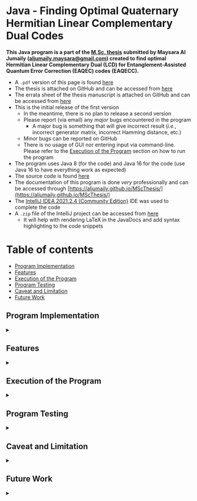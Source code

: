 # Java - Finding Optimal Quaternary Hermitian Linear Complementary Dual Codes

**This Java program is a part of
the [M.Sc. thesis](https://dr.library.brocku.ca/handle/10464/15405)
submitted by Maysara Al Jumaily (aljumaily.maysara@gmail.com) created to find
optimal Hermitian Linear Complementary Dual (LCD) for Entanglement-Assisted
Quantum Error Correction (EAQEC) codes (EAQECC).**

- A `.pdf` version of this page is found
  [here](https://github.com/Aljumaily/MScThesis/blob/master/README.pdf)
- The thesis is attached on GitHub and can be accessed from
  [here](https://github.com/Aljumaily/MScThesis/blob/master/MSc_Thesis_Manuscript_Errata.pdf)
- The errata sheet of the thesis manuscript is attached on GitHub and can be
  accessed from
  [here](https://github.com/Aljumaily/MScThesis/blob/master/MSc_Thesis_Manuscript_Errata.pdf)
- This is the initial release of the first version
    - In the meantime, there is no plan to release a second version
    - Please report (via email) any _major_ bugs encountered in the program
        - A major bug is something that will give incorrect result (_i.e._,
          incorrect generator matrix, incorrect Hamming distance, etc.)
    - Minor bugs can be reported on GitHub
    - There is no usage of GUI nor entering input via command-line. Please refer
      to the [Execution of the Program](#execution) section on how to run the
      program
- The program uses Java 8 (for the code) and Java 16 for the code  (use Java 16
  to have everything work as expected)
- The source code is found
  [here](https://github.com/Aljumaily/MScThesis/tree/master/hlcd-project)
- The documentation of this program is done _very_ professionally and can be
  accessed
  through [https://aljumaily.github.io/MScThesis/](https://aljumaily.github.io/MScThesis/)
- The
  [IntelliJ IDEA 2021.2.4 (Community Edition)](https://www.jetbrains.com/idea/download/)
  IDE was used to complete the code
- A `.zip` file of the IntelliJ project can be accessed from
  [here](https://github.com/Aljumaily/MScThesis/blob/master/hlcd-project.zip)
    - It will help with rendering LaTeX in the JavaDocs and add syntax
      highlighting to the code snippets

# Table of contents

- [Program Implementation](#implementation)
- [Features](#features)
- [Execution of the Program](#execution)
- [Program Testing](#testing)
- [Caveat and Limitation](#caveatAndLimiation)
- [Future Work](#futureWork)

## Program Implementation <a name="implementation"></a>

<details>
  <summary></summary>

### Quaternary Field

The program focused on Hermitian LCD Quaternary codes. The quaternary digits
used are: $0$, $1$, $\omega$ and $\overline{\omega}$, provided that
$\overline{\omega} = \omega + 1 = \omega^2$ and $\omega^3 = 1$. Here are the
addition, multiplication, division and conjugation tables in base 4 (note that
adding in base $4$ is the same as subtracting in base $4$):
<blockquote>
<details>
  <summary>The addition (and subtraction) table</summary>

| $+$ | $0$ | $1$ | $\omega$ | $\overline{\omega}$ |
| --- | --- | --- | --- | --- |
| $0$ | $0$ | $1$ | $\omega$ | $\overline{\omega}$ |
| $1$ | $1$ | $0$ | $\overline{\omega}$ | $\omega$ |
| $\omega$ | $\omega$ | $\overline{\omega}$ | $0$ | $1$ |
| $\overline{\omega}$ | $\overline{\omega}$ | $\omega$ | $1$ | $0$ |

</details>

</blockquote>

<blockquote>
<details>
  <summary>The multiplication table</summary>

| $\times$ | $0$ | $1$ | $\omega$ | $\overline{\omega}$ |
| --- | --- | --- | --- | --- |
| $0$ | $0$ | $0$ | $0$ | $0$ |
| $1$ | $0$ | $1$ | $\omega$ | $\overline{\omega}$ |
| $\omega$ | $0$ | $\omega$ | $\overline{\omega}$ | $1$ |
| $\overline{\omega}$ | $0$ | $\overline{\omega}$ | $1$ | $\omega$ |

</details>

</blockquote>

<blockquote>
<details>
  <summary>The division table</summary>

| $\div$ | $0$ | $1$ | $\omega$ | $\overline{\omega}$ |
| --- | --- | --- | --- | --- |
| $0$ | -- | $0$ | $0$ | $0$ |
| $1$ | -- | $1$ | $\overline{\omega}$ | $\omega$ |
| $\omega$ | -- | $\omega$ | $1$ | $\overline{\omega}$ |
| $\overline{\omega}$ | -- | $\overline{\omega}$ | $\omega$ | $1$ |

</details>

</blockquote>

<blockquote>
<details>
  <summary>The conjugation of the elements</summary>

| $x$ | $x^\dagger$ |
| --- | --- |
| $0$ | $0$ |
| $1$ | $1$ |
| $\omega$ | $\overline{\omega}$ |
| $\overline{\omega}$ | $\omega$ |

</details>

</blockquote>

<blockquote>
<details>
  <summary>The digital representation of quaternary elements in code</summary>

| $x$ | Decimal | Binary |
| --- | --- | --- |
| $0$ | $0$ | $00$ |
| $1$ | $1$ | $01$ |
| $\omega$ | $2$ | $10$ |
| $\overline{\omega}$ | $3$ | $11$ |

</details>

</blockquote>

### Java Implementation

- A `long`, which is 64-bit two's complement integer, is used to represent a
  vector/codeword in the program
- A matrix is a 1-D array of `long`s
- All operations on vectors and matrices are done through binary manipulation
- The default constructors of classes in `hlcd.parameters` are hardcoded with
  initial values in the case where the parameters are not explicitly specified

The two crucial parameters are found in `hlcd.parameters.CodeParameters`. They
are `appendIdentity` and `restrictCodewordGeneration`. Both should always
be `true`. Appending the identity will cut down the search space as any
generator matrix can be written in standard form
$\left[\begin{array}{c|c}I & P\end{array}\right]$, where $I$ is the identity
matrix and $P$ is some other matrix. Placing a restriction on the codeword
generation will further cut down the search space. It will hard code the top row
to the appropriate number of $1$'s. Also, it will generate a subvector (defined
next) where the first nonzero element from the left side is $1$. In the program,
a _subvector_ or _subcodeword_ refers to the right-side of the vector _without_
appending the portion found in the identity matrix. The class
`hlcd.operations.VectorGenerator` goes into this further in the documentation.

### The mechanics of the program

The classes `hlcd.operations.VectorGenerator` and `hlcd.linearCode.Code` are the
crucial components of the program.

The `VectorGenerator` class contains the parameters `appendIdentity`
and `restrictCodewordGeneration`. In the case where

- `appendIdentity` is `false` and `restrictCodewordGeneration` is `false`, the
  vector generation will start at vector `0` and increment by `1` until a vector
  that satisfies the minimum weight of the code is found. The
  method `getNextFullVector()` is used to return the next valid vector that
  satisfies the minimum weight. This will continue until all $4^n - 1$ vectors
  have been examined, _i.e._, all vectors in the search space. Then, the program
  will backtrack or conclude there doesn't exist a code with the specified `n`
  , `k` and `d` values when the top row examined all the vectors in search space
    - It is the slowest of all options and its usage is discouraged
- `appendIdentity` is `false` and `restrictCodewordGeneration` is `true`
    - The program will automatically change `appendIdentity` to `true`
- `appendIdentity` is `true` and `restrictCodewordGeneration` is `false`, the
  vector generation will examine $4^{n - k} - 1$ vectors
- `appendIdentity` is `true` and `restrictCodewordGeneration` is `true`
    - The starting vector will consist of `d-1` ones in the subvector of the $P$
      matrix and continues until it examines $4^{n - k - 1} - 1$ vectors
        - At the worst case, the far-left cell in the $P$ matrix will be
          hardcoded to $1$, which will leave us with $n - k - 1$ cells in $P$ to
          increment
    - This is the default case use in `hlcd.parameters.CodeParameters`

Furthermore, in the case where `restrictCodewordGeneration` is `false`, then the
vector generator will traverse through the vectors as expected. However, if it
is set to `true` (and provided that `appendIdentity` is `true` implicitly or
explicitly), then the top row of the generator matrix will be hardcoded to $d-1$
1's in the $P$ submatrix and the $I$ submatrix will contain a single $1$ making
the entire row to have a weight of $d$. For the subsequent rows, the subcodeword
in the $P$ matrix will have the first nonzero element from the left side as
$1$ (_i.e._, not $2$ nor $3$). This will cut down the space search even further.

The `Code` class will use `VectorGenerator` and recursively populate the
generator matrix using the `backtrack(...)` method. Assume both `appendIdentity`
and `restrictCodewordGeneration` are `true`:

- The very top row will be hardcoded
- A call to the `backtrack` method is performed to populate the next row
    - The vector generator will start at the current subvector and checks if the
      same value can be used while appending the identity subvector for the next
      row
        - For example, if the top row is: $\begin{bmatrix} 1 & 0 & 0 & 0 & 1 & 1
          & 1\end{bmatrix}$, then the next vector that will be examined is
          $\begin{bmatrix} 0 & 1 & 0 & 0 & 1 & 1 & 1\end{bmatrix}$, _not_
          $\begin{bmatrix}0 & 1 & 0 & 0 & 1 & 1 & 2\end{bmatrix}$
        - In case $\begin{bmatrix} 0 & 1 & 0 & 0 & 1 & 1 & 1\end{bmatrix}$
          doesn't work, then it will be incremented to the following:
          $\begin{bmatrix}0 & 1 & 0 & 0 & 1 & 1 & 2\end{bmatrix}$
        - This is different from the original
          construction [Masaaki Harada](https://arxiv.org/pdf/1908.00244.pdf)
          used where for $d \ge 3$, the codewords in matrix $P$ cannot be equal
            - There wasn't a proof to prove they have to be strictly less than
- Assume the vector generator returns a vector that satisfies the minimum weight
    - It will be checked with the other four codewords in the code (which are
      the zero vector, the hardcoded vector and the hardcoded vector multiplied
      by $\omega$ as well as $\overline{\omega}$)
    - In the case where the vector is linearly orthogonal, then it will be
      identified as a codeword and will be placed in the generator matrix
        - Assume this is the case, then two rows are populated in the generator
          matrix and 16 codewords are found
        - A recursive call is performed to populate the next row
            - Assume all the possible vectors examined do not yield a valid
              solution
                - Backtrack to the last populated row
                - Find the next row that is larger than the current one
                - Repeat the process
- Continue until all the rows in the generator matrix are populated
    - This will also establish an ordering in the submatrix $P$ where the
      subvector of the top row is the "smallest" value and the subvector of the
      bottom row is the "largest"
- In case there doesn't exist a code, then the generator matrix will either be a
  null matrix or populated with multiple duplicated rows with all-zero vector in
  the bottom row
- A validator would have to be used to ensure some simple properties of the
  generator matrix and code are satisfied such as all the codewords are unique (
  discussed later)

### Speedups

The most frequent operations are finding the minimum weight of vectors and
performing quaternary multiplication of vectors. Finding the weight of a
quaternary vector is different from calculating the number of ones in a `long`.
There needs to be a modification to the traditional approach used. The code
snippet is copied from
[John Bollinger's answer](https://stackoverflow.com/a/65262283/10082415) and
Java's official `Long` class documents.

```java
private byte getWeightEngine(long v){
    v = (v & 0x5555_5555_5555_5555L) | ((v >>> 1) & 0x5555_5555_5555_5555L);
    v -= (v >>> 1) & 0x5555_5555_5555_5555L;
    v = (v & 0x3333_3333_3333_3333L) + ((v >>> 2) & 0x3333_3333_3333_3333L);
    v = (v + (v >>> 4)) & 0x0F0F_0F0F_0F0F_0F0FL;
    v += v >>> 8;
    v += v >>> 16;
    v += v >>> 32;
    return (byte) (v & 0x7f);
}
```

In the program, it is used in `hlcd.operations.HammingWeight`.

Furthermore, the multiplication of element-by-element quaternary vectors uses
binary manipulation rather than a for-loop, which is at least 100 times faster.
The code snippet is copied from
[Mark Dickinson's answer](https://stackoverflow.com/a/68508932/10082415).

```java
public long multiply(long v1, long v2) {
    long a = (v1 >>> 1) & 0x5555_5555_5555_5555L;
    long b = (v2 >>> 1) & 0x5555_5555_5555_5555L;
    return (((v1 & b) ^ (v2 & a)) << 1) ^ (a & b) ^ (v1 & v2);
}
```

In the program, it is used in `hlcd.operations.GF4Operations`.

To find the multiple of a vector:

- Use `0xAAAA_AAAA_AAAA_AAAAL` to multiply a vector by $\omega$
- Use `0xFFFF_FFFF_FFFF_FFFFL` to multiply a vector by $\overline{\omega}$
- The methods `multiplyByScalarTwo(long v)` and `multiplyByScalarThree(long v)`
  take care of this in the `hlcd.operations.GF4Operations` class

### Storing Codewords

A special array is used to store the codewords. Since the maximum array index
java support is `Integer.MAX_VALUE - 8 = 2147483639`, it is not enough to store
more codewords than this. Instead, the class `hlcd.operations.LongArray`
is created which is a 2-D array, an array of arrays. It will create the
appropriate number of 1-D arrays to satisfy the number of codewords to store. By
default, all the cells will be initialized to the value `0`.

</details>

## Features <a name="features"></a>

<details>
  <summary></summary>

The program checks for invalid input and write warnings when it can manage to
continue running the program but change specific components. For example, if a
specific column in the matrix needs to be replaced by another column of larger
dimension, then a warning is displayed and the first appropriate rows are used.

There exists the ability to write the generator matrix and weight enumerator of
the code to a LaTeX file. Also, the generator matrix (along with its transpose,
Hermitian transpose and $G \cdot \overline{G}^T$) to a Matlab file to check the
matrix properties as well as the code object (however, the program doesn't have
a full support to _open_ a `.bin` file).

There are multiple tests implemented to ensure the validity of the program:

- Checks there doesn't exist codewords whose value is 0 other than the all-zero
  vector
    - Java will initialize all the codewords to `0`
- Ensures all the codewords satisfy the minimum distance `d`
- Scans all the codeword to ensure they are unique and there is no duplicates
- Checking the determinant of $G \cdot \overline{G}^T$ is non-zero, which is a
  necessary condition for a code to be considered as a Hermitian LCD
- Uses the generator matrix and replicate the linear combination and ensures the
  codewords of the code matches the replicated set
- Test the Hermitian LCD property which exhaustively loop through all $base^n$
  vectors in the space
    - Highly not recommended being executed because it will take _a lot_ of time
- Allows for lots of options to be passed:
    - Ability to _significantly_ cut down on the search space
    - Choosing the files to be exported
    - Printing on console the specified options
    - Capability to choose the validator tests that should be executed
- The program is _somewhat_ designed to also include other bases

- The program implemented the ability to:
    - Multiply matrices
    - Find the determinant of a matrix using Bareiss Algorithm (a fraction-free
      algorithm)
        - As it is known that a matrix is invertible if its determinant is
          nonzero
    - Find Transpose and Hermitian form of a matrix
    - _Significantly_ reducing the search space by having the vectors generated
      follow a similar construction
      to [Masaaki Harada](https://arxiv.org/pdf/1908.00244.pdf)'s approach
    - Find the weight enumerator of a code
    - Generate LaTeX outputs
    - Validate the code to ensure no bugs have occurred. This includes:
        - All codewords are unique (_i.e._, there are no duplicates of
          codewords)
        - Ensure all the codewords have valid weights (_i.e._, the minimum
          distance of the code is satisfied)
        - Checking the determinant of $G \cdot \overline{G}^T$ is non-zero (a
          necessary condition for a Hermitian LCD code)
        - Ensure there are no zero vectors other than the all-zero codeword (
          this is used because Java will initialize all the codewords to `0`)
        - The ability to replicate the codewords found by using the generator
          matrix and find all linear combinations again
            - The default set of codewords and the duplicated one _must_ match
        - A way to ensure the Hermitian LCD property is satisfied
            - This is **not** recommended executing at all because it will go
              through all the $4^n$ possible vectors in the space

</details>

## Execution of the Program <a name="execution"></a>

<details>
  <summary></summary>

- First, ensure to hardcode the appropriate paths found in the `hlcd.Paths`
  class
    - There are two variables to handle: `DEFAULT_PATH` and `PARAMETERS_PATH`
    - `DEFAULT_PATH` will specify where the output file will be written in
        - It can be empty and the directory where the project is being executed
          will be used as the default location
    - `PARAMETERS_PATH` specifies the list of parameters that needs to be
      executed (a `.txt` file) along with the directory location, filename
      and `.txt` extension
        - The program will crash and an error message will be displayed if the
          file isn't found
- Executing the program can be done through the `hlcd.run` package
- To run a _single_ parameter using the _simple_ version of the program,
  run `SimpleExecutor` and ensure to specify the appropriate `n`, `k`
  and `d` values found in the constructor
- To run a _single_ parameter using the _complex_ version of the program,
  run `ComplexExecutor` and ensure to specify the appropriate `n`, `k`
  and `d` values found in the constructor along with all the other parameters of
  the program
- Both `SimpleExecutor` and `ComplexExecutor` _do not_
  use `PARAMETERS_PATH` as a single parameter is being tested
- To run _multiple_ parameters, run `ListExecutor` and ensure the parameter list
  file and `PARAMETERS_PATH` are setup correctly (an example of the parameter
  list can be found
  [here](https://github.com/Aljumaily/MScThesis/blob/master/hlcd-project/src/optimalParameters.txt))

### Setting up the IntelliJ project:

- As mentioned earlier, the `.zip` file of the project can be found
  [here](https://github.com/Aljumaily/MScThesis/blob/master/hlcd-project.zip)
- Once downloaded, open the `.zip` file and extract the single folder found onto
  the Desktop
- Open IntelliJ
    - To open a project, use the shortcut <kbd>CTRL + SHIFT + O</kbd> or
      manually go to File &#8594; Open &#8594; navigate to Desktop and IntelliJ
      should automatically identify it as a project
    - Select it with a single left-click and press the OK button
    - In case a popup window asks to trust the project, trust the project

### Generating JavaDocs with LaTeX and Syntax Highlighting

This explains how to generate JavaDoc using IntelliJ.

- Surround \LaTeX input using `\( ... \)`, _not_ using dollar signs
    - For example, writing will yield `\(e^{i \pi} = -1\)`
      renders <img src="https://render.githubusercontent.com/render/math?math=e^{i \pi} = -1">
- To generate the default JavaDoc (use the shortcut <kbd>CTRL + G</kbd>) or
  navigate to Tools &#8594; Generate JavaDoc
- To generate customized Javadocs, download the `stylesheet.css` file from
  [here](https://github.com/Aljumaily/MScThesis/blob/master/hlcd-project/out/production/hlcd-project/javadocs-tools/stylesheet.css)
  then create a file named `options` without an extension (can find the file
  used from here). Write the following in `options` and make sure each option is
  a single line without a linebreak (note that the file paths are absolute using
  Windows but refer to the
  [official documents](https://docs.oracle.com/javase/9/javadoc/javadoc-command.htm) for
  other operating systems and pay close attention to `\\` and `//` versus `\`
  and `/`):
    - There is a
      [bug](https://intellij-support.jetbrains.com/hc/en-us/requests/3963028)
      in IntelliJ regarding using relative path, instead, just use absolute path
  ```
  -use
  -splitindex
  --main-stylesheet "C:\\hlcd-project\\src\\javadocs-tools\\stylesheet.css"
  -doctitle "<h1>Hermitian Linear Complementary Dual Codes</h1>"
  -windowtitle 'HLCD Javadoc'
  -bottom '<div style="text-align:center"><img alt="Creative Commons License" style="border-width:0" src="https://i.creativecommons.org/l/by-nc-sa/4.0/88x31.png"/><br/>This work is licensed under a <a target="_blank" href="http://creativecommons.org/licenses/by-nc-sa/4.0/">Creative Commons Attribution-NonCommercial-ShareAlike 4.0 International License</a>.<br/>first name last name &copy; year<br/></div>'
  -overview "C:\\hlcd-project\\src\\javadocs-tools\\overview.html"
  --allow-script-in-comments -header "<script id="MathJax-script" async src="https://cdn.jsdelivr.net/npm/mathjax@3/es5/tex-mml-chtml.js">MathJax = {tex: { inlineMath: [['\\\\(', '\\\\)']], displayMath: [['\\\\[', '\\\\]'], ['\\begin{equation}', '\\end{equation}']], digits: /^(?:[0-9]+(?:\\{,\\}[0-9]{3})*(?:\\.[0-9]*)?|\\.[0-9]+)/,}};</script>"
  ```
    - To generate the actual files of JavaDoc (use the shortcut <kbd>CTRL +
      G</kbd>) or navigate to Tools &#8594; Generate JavaDoc and type the
      following in the
      _Other command line
      arguments_: `@"C:\hlcd-project\src\javadocs-tools\options"`
    - In the generated Javadoc folder, there is a `script.js` file. Open it and
      at the very end, append the code found in `syntax-highlighter.txt` that is
      accessed
      from [here](https://github.com/Aljumaily/MScThesis/blob/master/hlcd-project/out/production/hlcd-project/javadocs-tools/syntax-highlighter.txt)

</details>

## Program Testing <a name="testing"></a>

<details>
  <summary></summary>

The testing of this program can be found in the package `hlcd.testing`. It
contains two different tests. The first uses Matlab for confirmation and the
other uses Java.

### Operations Tester

The operations of the program are tested and compared to what Matlab generates.
It will test the modified Bareiss Algorithm for finding the determinant of a
matrix as well as matrix multiplication. The Matlab files are generated to be
_manually_ opened in Matlab and executed. It is not done automatically. This
assumes that Matlab is installed on the computer. It is not recommended to use
Matlab's online version because files with gigabytes in size can be generated.

The test `hlcd.testing.matlabChecker.MatlabDeterminantTester` will generate
matlab(s) files and matrices to test the determinant found based on the instance
variables: `path`, `runs`, `iterations`, `minSize` and `maxSize`. To execute the
Matlab files generated, run `matlab_determinant_script_execution.m` that is
found along with the files generated.

The test `hlcd.testing.matlabChecker.MatlabMatrixTester` will generate matlab(
s) files and matrices to test matrix operation (transpose, Hermitian transpose
and matrix multiplication) based on the instance variables: `path`, `runs`,
`iterations`, `minSize` and `maxSize`. To execute the Matlab files generated,
run `matlab_matrix_multiplication_script_execution.m` that is found along with
the files generated.

### Optimization Tester

The optimizations of the program are thoroughly tested. Everything here is
benchmarked as well.

The first is testing the code for finding the weight of quaternary vectors. The
optimal approach is used in the program and slow approach uses a for-loop and
iteratively finds the weight. Both are compared and should return the same
output. There is the possibility to randomly generate vectors for testing or
selecting specific vectors instead.

The last test is checking whether the multiplication of quaternary vectors is
valid. Similar to the first test, this will compare the optimal approach used in
this program with the slow approach that uses a for-loop. Both results are
compared and should be equal.

The last test focuses on accessing matrix cell. Since a matrix is defined as 1-D
array, accessing and/or setting a specific cell is done via binary manipulation.
A random matrix will be created as well as another null matrix with equal
dimension. The null matrix will be populated with the cells of the random
matrix. This will get and set cells. At the end, the two matrices are should be
equal and the rows of the matrices (which are `long`s) are checked.

### Bug in Matlab

A significant bug has been encountered in Matlab. Even in the latest version
R2021b Update 2 (9.11.0.1847648) Dec 31 2021. The Hermitian Transpose of a
matrix doesn't work when the specified matrix is a part of
the [Galois Field](https://www.mathworks.com/help/comm/ref/gf.html) package in
the [Communications Toolbox](https://www.mathworks.com/help/comm/). Once
applied, only the transpose will be applied, _not_ the Hermitian portion. In
essence, applying the Hermitian property on quaternary elements will keep $0$
and $1$ unchanged but swaps $\omega$ with $\overline{\omega}$ and vice-versa.
Here is a code snippet to encounter the bug:

```matlab
q = 2;
m = gf ( [
  0 0 0 0
  1 1 1 1
  2 2 2 2
  3 3 3 3
  0 1 2 3
] , q);

ctranspose(m)
```

Adding `.^2` will square each element in the matrix. In quaternary logic, $0^2 =
0 \cdot 0 = 0$, $1^2 = 1 \cdot 1 = 1$, $2^2 = 2 \cdot 2 = 3$ and $3^2 = 3 \cdot
3 = 2$, provided that $\omega = 2$ and $\overline{\omega} = 3$. Here is the
correct code snippet that overcomes the bug:

```matlab
q = 2;
m = gf ( [
  0 0 0 0
  1 1 1 1
  2 2 2 2
  3 3 3 3
  0 1 2 3
] , q);

ctranspose(m.^2)
```

</details>

## Caveat and Limitation <a name="caveatAndLimiation"></a>

<details>
  <summary></summary>

- Only base 4 Hermitian LCD codes are tested, but we can simply expand to
  ordinary quaternary codes
    - This will not use the Bareiss Algorithm and require the modification of
      the base case in the `backtrack` method under `hlcd.linearCode.Code`
    - Reaching `r >= K` will yield a valid quaternary code, there is no need to
      check for whether the matrix is invertible
    - The code snippet is:

```java
if (r >= K) {
    if (matrix.getGPrime().isInvertible()) {
        return true;
    } else {
        matrix.setRow((byte) (r - 1), 0);
        return false;
    }
}
```

- The minimum distance that can be used here is `d >= 3`. The program doesn't
  support minimum distances of `d = 2` or `d = 1`, due to the `appendIdentity`
  and `restrictCodewordGeneration` parameters
    - Maybe the logic of `hlcd.operation.VectorGenerator` can be modified to
      include all values of `d`

- Binary codes are implemented but not completely tested
- In the case where the filepath specified doesn't exist, the program will still
  execute, show no warnings but will **not** create the files
    - Make sure to test the with simple codes such as $\left[ 7, 4, 3 \right]$
- There doesn't exist a GUI
- Running the code requires to programmatically change the values of the source
  code
    - On the bright side, the change is simple and is outlined in the execution
      section
- No library is created because of the hardcoding of paths, parameters, etc.
- There is an option of multithreading and has been implemented but cannot be
  used because it wasn't tested thoroughly

</details>

## Future Work <a name="futureWork"></a>

<details>
  <summary></summary>

- Include a way to obtain the parity-check matrix from the generator matrix that
  is in standard form
- Open the generated `.bin` files and continue the program execution from there
- Implement binary LCD and quaternary LCD (quaternary _Hermitian_ LCD is what
  this program implemented)
- Include support to codes with minimum distance $1$ or $2$
- Add GUI to make the program more user-friendly
- Complete all the TODO suggestions in the code (there are about ten)
- Include a multithreading option where it is used when the check of whether a
  vector is linearly orthogonal to other codewords is being performed
- Instead of using an array to store the combination, implement the option for
  not using an array and recalculating the linear combinations each time. It
  will consume more time but there wouldn't be the need to have about 10 million
  gigabytes of RAM when `k = 25`
- A more significant addon is to use 128-bit vectors which would be a
  combination of two `long`s to represent a single vector. That way, we can
  increase the maximum `n` value to about $60$
    - Don't use objects to represent a vector, stay with using simple
      `long`s
    - They will consume a lot of extra space (with the assumption that a
      combination array is being used)
    - Even-numbered indices in the generator matrix and combination array
      represent the beginning of a codeword whereas the odd-numbered indices
      represent the second portion of the same vector
- Instead of using Java for 128-bit codewords, you can use C/C++ and reply on
  GCC 4.6 or later
    - Use `unsigned __int128` as the type
        - Ensure the processor in the machine supports this kind of variable
    - It requires to translate everything into C/C++

</details>

